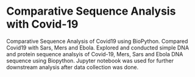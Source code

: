 # Comparative Sequence Analysis with Covid-19

Comparative Sequence Analysis of Covid19 using BioPython. Compared Covid19 with Sars, Mers and Ebola. Explored and conducted simple DNA and protein sequence analsyis of Covid-19, Mers, Sars and Ebola DNA sequence using Biopython. Jupyter notebook was used for further downstream analysis after data collection was done.
